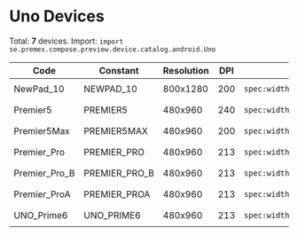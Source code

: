 # Uno Devices

Total: **7** devices. Import: `import se.premex.compose.preview.device.catalog.android.Uno`

| Code | Constant | Resolution | DPI | Compose Spec | Preview Usage |
|------|----------|------------|-----|-------------|---------------|
| NewPad_10 | NEWPAD_10 | 800x1280 | 200 | `spec:width=800px,height=1280px,dpi=200` | `@Preview(device = Uno.NEWPAD_10)` |
| Premier5 | PREMIER5 | 480x960 | 240 | `spec:width=480px,height=960px,dpi=240` | `@Preview(device = Uno.PREMIER5)` |
| Premier5Max | PREMIER5MAX | 480x960 | 200 | `spec:width=480px,height=960px,dpi=200` | `@Preview(device = Uno.PREMIER5MAX)` |
| Premier_Pro | PREMIER_PRO | 480x960 | 213 | `spec:width=480px,height=960px,dpi=213` | `@Preview(device = Uno.PREMIER_PRO)` |
| Premier_Pro_B | PREMIER_PRO_B | 480x960 | 213 | `spec:width=480px,height=960px,dpi=213` | `@Preview(device = Uno.PREMIER_PRO_B)` |
| Premier_ProA | PREMIER_PROA | 480x960 | 213 | `spec:width=480px,height=960px,dpi=213` | `@Preview(device = Uno.PREMIER_PROA)` |
| UNO_Prime6 | UNO_PRIME6 | 480x960 | 213 | `spec:width=480px,height=960px,dpi=213` | `@Preview(device = Uno.UNO_PRIME6)` |

<!-- Generated automatically. Do not edit manually. -->

